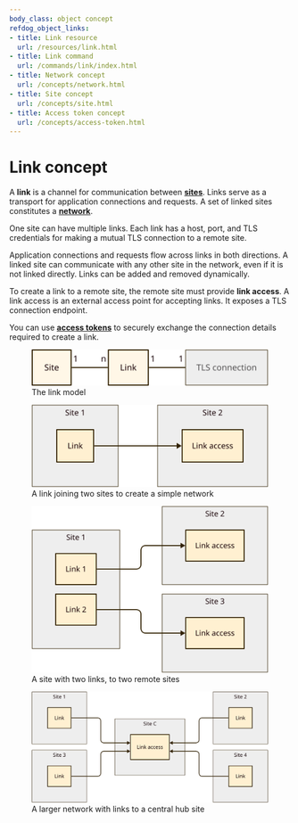 ```yaml
---
body_class: object concept
refdog_object_links:
- title: Link resource
  url: /resources/link.html
- title: Link command
  url: /commands/link/index.html
- title: Network concept
  url: /concepts/network.html
- title: Site concept
  url: /concepts/site.html
- title: Access token concept
  url: /concepts/access-token.html
---
```


# Link concept

<section>

A **link** is a channel for communication between
**[sites](site.html)**.  Links serve as a transport for application
connections and requests.  A set of linked sites constitutes a
**[network](network.html)**.

One site can have multiple links.  Each link has a host, port, and
TLS credentials for making a mutual TLS connection to a remote site.

Application connections and requests flow across links in both
directions.  A linked site can communicate with any other site in
the network, even if it is not linked directly.  Links can be added
and removed dynamically.

To create a link to a remote site, the remote site must provide
**link access**.  A link access is an external access point for
accepting links.  It exposes a TLS connection endpoint.

You can use **[access tokens](access-token.html)** to securely
exchange the connection details required to create a link.

<figure>
  <img src="images/link-model.svg"/>
  <figcaption>The link model</figcaption>
</figure>

<figure>
  <img src="images/link-1.svg"/>
  <figcaption>A link joining two sites to create a simple network</figcaption>
</figure>

<figure>
  <img src="images/link-2.svg"/>
  <figcaption>A site with two links, to two remote sites</figcaption>
</figure>

<figure>
  <img src="images/link-3.svg"/>
  <figcaption>A larger network with links to a central hub site</figcaption>
</figure>

</section>
